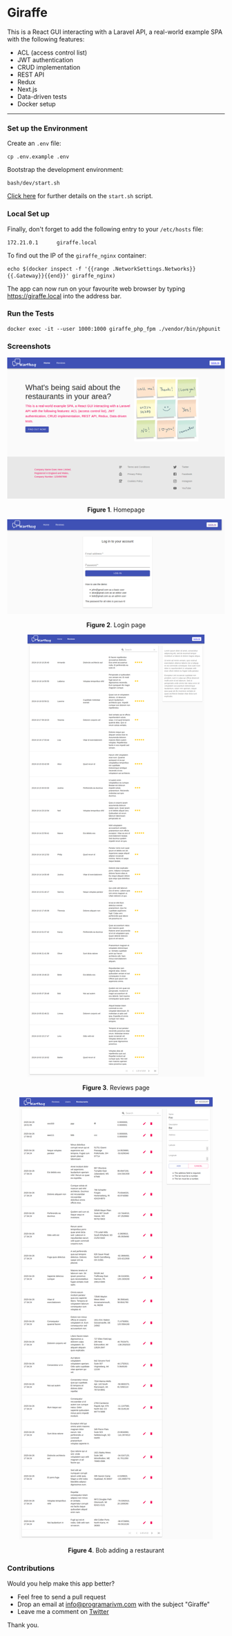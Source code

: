 # Giraffe

This is a React GUI interacting with a Laravel API, a real-world example SPA with the following features:

- ACL (access control list)
- JWT authentication
- CRUD implementation
- REST API
- Redux
- Next.js
- Data-driven tests
- Docker setup

---

### Set up the Environment

Create an `.env` file:

    cp .env.example .env

Bootstrap the development environment:

    bash/dev/start.sh

[Click here](https://github.com/programarivm/giraffe/blob/master/bash/dev/start.sh) for further details on the `start.sh` script.

### Local Set up

Finally, don't forget to add the following entry to your `/etc/hosts` file:

    172.21.0.1      giraffe.local

To find out the IP of the `giraffe_nginx` container:

    echo $(docker inspect -f '{{range .NetworkSettings.Networks}}{{.Gateway}}{{end}}' giraffe_nginx)

The app can now run on your favourite web browser by typing https://giraffe.local into the address bar.

### Run the Tests

    docker exec -it --user 1000:1000 giraffe_php_fpm ./vendor/bin/phpunit

### Screenshots

<p align="center">
    <img src="https://github.com/programarivm/giraffe/blob/master/resources/images/Figure-01.png" />
</p>

<p align="center">
    <b>Figure 1</b>. Homepage
</p>

<p align="center">
    <img src="https://github.com/programarivm/giraffe/blob/master/resources/images/Figure-02.png" />
</p>

<p align="center">
    <b>Figure 2</b>. Login page
</p>

<p align="center">
    <img src="https://github.com/programarivm/giraffe/blob/master/resources/images/Figure-03.png" />
</p>

<p align="center">
    <b>Figure 3</b>. Reviews page
</p>

<p align="center">
    <img src="https://github.com/programarivm/giraffe/blob/master/resources/images/Figure-04.png" />
</p>

<p align="center">
    <b>Figure 4</b>. Bob adding a restaurant
</p>

### Contributions

Would you help make this app better?

- Feel free to send a pull request
- Drop an email at info@programarivm.com with the subject "Giraffe"
- Leave me a comment on [Twitter](https://twitter.com/programarivm)

Thank you.
